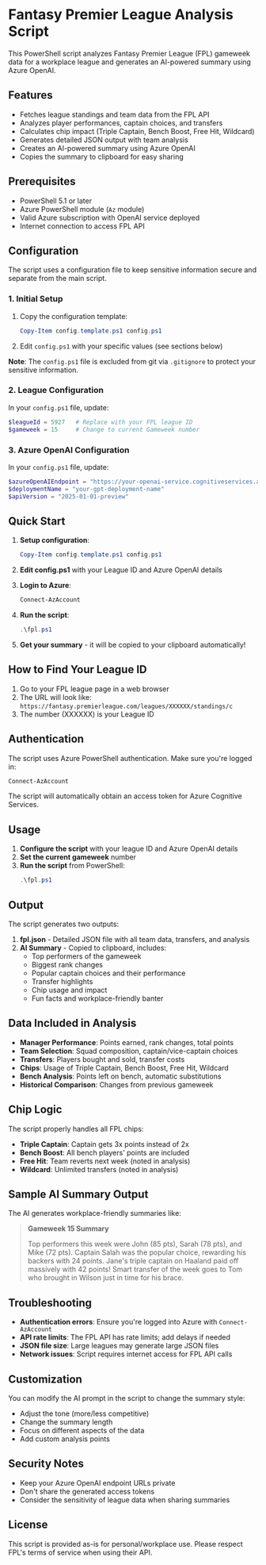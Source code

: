 # Fantasy Premier League Analysis Script

This PowerShell script analyzes Fantasy Premier League (FPL) gameweek data for a workplace league and generates an AI-powered summary using Azure OpenAI.

## Features

- Fetches league standings and team data from the FPL API
- Analyzes player performances, captain choices, and transfers
- Calculates chip impact (Triple Captain, Bench Boost, Free Hit, Wildcard)
- Generates detailed JSON output with team analysis
- Creates an AI-powered summary using Azure OpenAI
- Copies the summary to clipboard for easy sharing

## Prerequisites

- PowerShell 5.1 or later
- Azure PowerShell module (`Az` module)
- Valid Azure subscription with OpenAI service deployed
- Internet connection to access FPL API

## Configuration

The script uses a configuration file to keep sensitive information secure and separate from the main script.

### 1. Initial Setup
1. Copy the configuration template:
   ```powershell
   Copy-Item config.template.ps1 config.ps1
   ```
2. Edit `config.ps1` with your specific values (see sections below)

**Note**: The `config.ps1` file is excluded from git via `.gitignore` to protect your sensitive information.

### 2. League Configuration
In your `config.ps1` file, update:
```powershell
$leagueId = 5927   # Replace with your FPL league ID
$gameweek = 15     # Change to current Gameweek number
```

### 3. Azure OpenAI Configuration
In your `config.ps1` file, update:
```powershell
$azureOpenAIEndpoint = "https://your-openai-service.cognitiveservices.azure.com"
$deploymentName = "your-gpt-deployment-name"
$apiVersion = "2025-01-01-preview"
```

## Quick Start

1. **Setup configuration**:
   ```powershell
   Copy-Item config.template.ps1 config.ps1
   ```

2. **Edit config.ps1** with your League ID and Azure OpenAI details

3. **Login to Azure**:
   ```powershell
   Connect-AzAccount
   ```

4. **Run the script**:
   ```powershell
   .\fpl.ps1
   ```

5. **Get your summary** - it will be copied to your clipboard automatically!

## How to Find Your League ID

1. Go to your FPL league page in a web browser
2. The URL will look like: `https://fantasy.premierleague.com/leagues/XXXXXX/standings/c`
3. The number (XXXXXX) is your League ID

## Authentication

The script uses Azure PowerShell authentication. Make sure you're logged in:
```powershell
Connect-AzAccount
```

The script will automatically obtain an access token for Azure Cognitive Services.

## Usage

1. **Configure the script** with your league ID and Azure OpenAI details
2. **Set the current gameweek** number
3. **Run the script** from PowerShell:
   ```powershell
   .\fpl.ps1
   ```

## Output

The script generates two outputs:

1. **fpl.json** - Detailed JSON file with all team data, transfers, and analysis
2. **AI Summary** - Copied to clipboard, includes:
   - Top performers of the gameweek
   - Biggest rank changes
   - Popular captain choices and their performance
   - Transfer highlights
   - Chip usage and impact
   - Fun facts and workplace-friendly banter

## Data Included in Analysis

- **Manager Performance**: Points earned, rank changes, total points
- **Team Selection**: Squad composition, captain/vice-captain choices
- **Transfers**: Players bought and sold, transfer costs
- **Chips**: Usage of Triple Captain, Bench Boost, Free Hit, Wildcard
- **Bench Analysis**: Points left on bench, automatic substitutions
- **Historical Comparison**: Changes from previous gameweek

## Chip Logic

The script properly handles all FPL chips:

- **Triple Captain**: Captain gets 3x points instead of 2x
- **Bench Boost**: All bench players' points are included
- **Free Hit**: Team reverts next week (noted in analysis)
- **Wildcard**: Unlimited transfers (noted in analysis)

## Sample AI Summary Output

The AI generates workplace-friendly summaries like:

> **Gameweek 15 Summary**
> 
> Top performers this week were John (85 pts), Sarah (78 pts), and Mike (72 pts). 
> Captain Salah was the popular choice, rewarding his backers with 24 points. 
> Jane's triple captain on Haaland paid off massively with 42 points! 
> Smart transfer of the week goes to Tom who brought in Wilson just in time for his brace.

## Troubleshooting

- **Authentication errors**: Ensure you're logged into Azure with `Connect-AzAccount`
- **API rate limits**: The FPL API has rate limits; add delays if needed
- **JSON file size**: Large leagues may generate large JSON files
- **Network issues**: Script requires internet access for FPL API calls

## Customization

You can modify the AI prompt in the script to change the summary style:
- Adjust the tone (more/less competitive)
- Change the summary length
- Focus on different aspects of the data
- Add custom analysis points

## Security Notes

- Keep your Azure OpenAI endpoint URLs private
- Don't share the generated access tokens
- Consider the sensitivity of league data when sharing summaries

## License

This script is provided as-is for personal/workplace use. Please respect FPL's terms of service when using their API.
